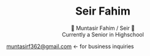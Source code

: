 <h1 style="text-align:center">
Seir Fahim
</h1>

<p style="text-align:center;">
👋 Muntasir Fahim / Seir 👋
  <br>
Currently a Senior in Highschool

muntasirf362@gmail.com <- for business inquiries



